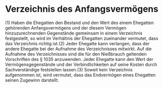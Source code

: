 # Verzeichnis des Anfangsvermögens

(1) Haben die Ehegatten den Bestand und den Wert des einem Ehegatten gehörenden Anfangsvermögens und der diesem Vermögen hinzuzurechnenden Gegenstände gemeinsam in einem Verzeichnis festgestellt, so wird im Verhältnis der Ehegatten zueinander vermutet, dass das Verzeichnis richtig ist.(2) Jeder Ehegatte kann verlangen, dass der andere Ehegatte bei der Aufnahme des Verzeichnisses mitwirkt. Auf die Aufnahme des Verzeichnisses sind die für den Nießbrauch geltenden Vorschriften des § 1035 anzuwenden. Jeder Ehegatte kann den Wert der Vermögensgegenstände und der Verbindlichkeiten auf seine Kosten durch Sachverständige feststellen lassen.(3) Soweit kein Verzeichnis aufgenommen ist, wird vermutet, dass das Endvermögen eines Ehegatten seinen Zugewinn darstellt. 

